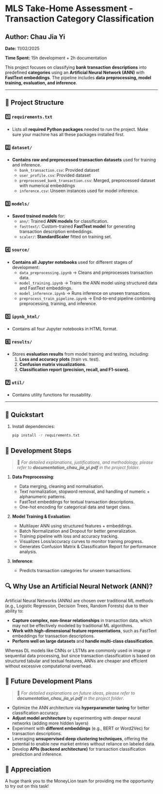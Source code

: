 # **MLS Take-Home Assessment - Transaction Category Classification**
## **Author:** Chau Jia Yi
 **Date:** 11/02/2025

 **Time Spent:** 15h development + 2h documentation

This project focuses on classifying **bank transaction descriptions** into predefined **categories** using an **Artificial Neural Network (ANN)** with **FastText embeddings**. The pipeline includes **data preprocessing, model training, evaluation, and inference**.  

---

## 📂 **Project Structure**

### **1️⃣ `requirements.txt`**
- Lists all **required Python packages** needed to run the project. Make sure your machine has all these packages installed first.

### **2️⃣ `dataset/`**
- **Contains raw and preprocessed transaction datasets** used for training and inference.
  - `bank_transaction.csv`: Provided dataset
  - `user_profile.csv`: Provided dataset
  - `preprocessed_bank_transaction.csv`: Merged, preprocessed dataset with numerical embeddings
  - `inference.csv`: Unseen instances used for model inference.

### **3️⃣ `models/`**
- **Saved trained models** for:
  - `ann/`: Trained **ANN models** for classification.
  - `fasttext/`: Custom-trained **FastText model** for generating transaction description embeddings.
  - `scaler/`: **StandardScaler** fitted on training set.

### **4️⃣ `source/`**
- **Contains all Jupyter notebooks** used for different stages of development:
  - `data_preprocessing.ipynb` → Cleans and preprocesses transaction data.
  - `model_training.ipynb` → Trains the ANN model using structured data and FastText embeddings.
  - `model_inference.ipynb` → Runs inference on unseen transactions.
  - `preprocess_train_pipeline.ipynb` → End-to-end pipeline combining preprocessing, training, and inference.

### **5️⃣ `ipynb_html/`**

- Contains all four Jupyter notebooks in HTML format.

### **6️⃣ `results/`**
- Stores **evaluation results** from model training and testing, including:
  1.  **Loss and accuracy plots** (train vs. test).
  2.  **Confusion matrix visualizations**.
  3.  **Classification report (precision, recall, and F1-score).**

### **7️⃣ `util/`**
- Contains utility functions for reusability.

---

## 🚀 **Quickstart**
1. Install dependencies:  
   ```bash
   pip install -r requirements.txt
   ```

## 🔑 **Development Steps**

> 📌 *For detailed explanations, justifications, and methodology, please refer to **documentation_chau_jia_yi.pdf** in the project folder*.

1. **Data Preprocessing**: 
    - Data merging, cleaning and normalisation.
    - Text normalization, stopword removal, and handling of numeric + alphanumeric patterns.
    - FastText embeddings for textual transaction descriptions.
    - One-hot encoding for categorical data and target class.

2. **Model Training & Evaluation**:

    - Multilayer ANN using structured features + embeddings.
    - Batch Normalization and Dropout for better generalization.
    - Training pipeline with loss and accuracy tracking.
    - Visualizes Loss/accuracy curves to monitor training progress.
    - Generates Confusion Matrix & Classification Report for performance analysis.

3. **Inference**:

    - Predicts transaction categories for unseen transactions.
    
## **🔍 Why Use an Artificial Neural Network (ANN)?**

Artificial Neural Networks (ANNs) are chosen over traditional ML methods (e.g., Logistic Regression, Decision Trees, Random Forests) due to their ability to:

- **Capture complex, non-linear relationships** in transaction data, which may not be effectively modeled by traditional ML algorithms.
- **Work with high-dimensional feature representations**, such as FastText embeddings for transaction descriptions.
- **Perform well on large datasets** and **handle multi-class classification**.

Whereas DL models like CNNs or LSTMs are commonly used in image or sequential data processing, but since transaction classification is based on structured tabular and textual features, ANNs are cheaper and efficient without excessive computational overhead.




## 🔮 **Future Development Plans**

> 📌 *For detailed explanations on future ideas, please refer to **documentation_chau_jia_yi.pdf** in the project folder*.

- Optimize the ANN architecture via **hyperparameter tuning** for better classification accuracy.
- **Adjust model architecture** by experimenting with deeper neural networks (adding more hidden layers)
- Experiment with **different embeddings** (e.g., BERT or Word2Vec) for transaction descriptions.
- Leveraging **unsupervised deep clustering techniques**, offering the potential to enable new market entries without reliance on labeled data.
- Develop **APIs (backend architecture)** for transaction classification prediction and inference.

## 🙌 **Appreciation**

A huge thank you to the MoneyLion team for providing me the opportunity to try out on this task!

